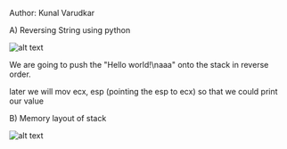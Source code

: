 Author: Kunal Varudkar

A) Reversing String using python



![alt text](https://raw.githubusercontent.com/kunalvarudkar/x86-Assembly-Language-and-Shellcoding-on-Linux/master/Shellcode/Helloworld_using_Stack/reverse%20string.png)

We are going to push the "Hello world!\naaa" onto the stack in reverse order.

later we will mov ecx, esp (pointing the esp to ecx) so that we could print our value


B) Memory layout of stack


![alt text](https://raw.githubusercontent.com/kunalvarudkar/x86-Assembly-Language-and-Shellcoding-on-Linux/master/Shellcode/Helloworld_using_Stack/Stack%20layout.jpg)

